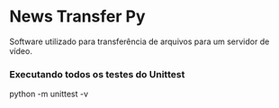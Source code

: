 # News Transfer Py
Software utilizado para transferência de arquivos para um servidor de vídeo. 

### Executando todos os testes do Unittest
python -m unittest -v